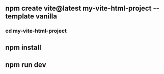 ##   npm create vite@latest my-vite-html-project --template vanilla
###  cd my-vite-html-project
##  npm install
##  npm run dev
